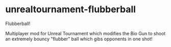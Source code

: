 # unrealtournament-flubberball
Flubberball!

Multiplayer mod for Unreal Tournament which modifies the Bio Gun to shoot an extremely bouncy "flubber" ball which gibs opponents in one shot!
